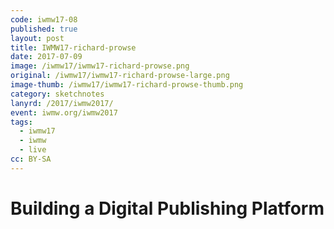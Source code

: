 ```yaml
---
code: iwmw17-08
published: true
layout: post
title: IWMW17-richard-prowse
date: 2017-07-09
image: /iwmw17/iwmw17-richard-prowse.png
original: /iwmw17/iwmw17-richard-prowse-large.png
image-thumb: /iwmw17/iwmw17-richard-prowse-thumb.png
category: sketchnotes
lanyrd: /2017/iwmw2017/
event: iwmw.org/iwmw2017
tags:
  - iwmw17
  - iwmw
  - live
cc: BY-SA
---
```


# Building a Digital Publishing Platform
